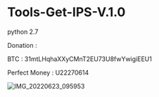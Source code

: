 # Tools-Get-IPS-V.1.0
python 2.7

Donation :

BTC : 31mtLHqhaXXyCMnT2EU73U8fwYwigiEEU1

Perfect Money : U22270614

![IMG_20220623_095953](https://user-images.githubusercontent.com/59664965/175222151-52c5a90d-222b-497f-bc32-ff31502e90aa.jpg)

